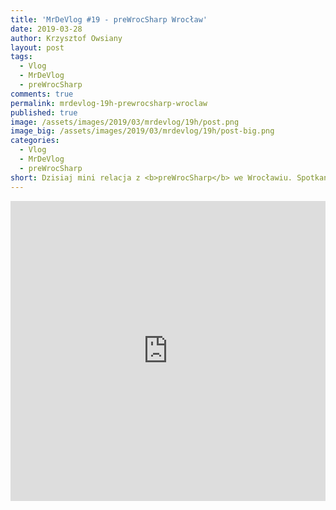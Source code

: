```yaml
---
title: 'MrDeVlog #19 - preWrocSharp Wrocław'
date: 2019-03-28
author: Krzysztof Owsiany
layout: post
tags:
  - Vlog
  - MrDeVlog
  - preWrocSharp
comments: true
permalink: mrdevlog-19h-prewrocsharp-wroclaw
published: true
image: /assets/images/2019/03/mrdevlog/19h/post.png
image_big: /assets/images/2019/03/mrdevlog/19h/post-big.png
categories:
  - Vlog
  - MrDeVlog
  - preWrocSharp
short: Dzisiaj mini relacja z <b>preWrocSharp</b> we Wrocławiu. Spotkanie programistów jakie odbywa się przed konferencją <b>WrocSharp</b> w ramach aktywności WrocNet.
---
```



<div width="640" height="480" style="margin-left:auto; margin-right:auto;">
<embed width="100%" height="480" src="https://www.youtube.com/embed/JvoNhhi5DS0"/>
</div>